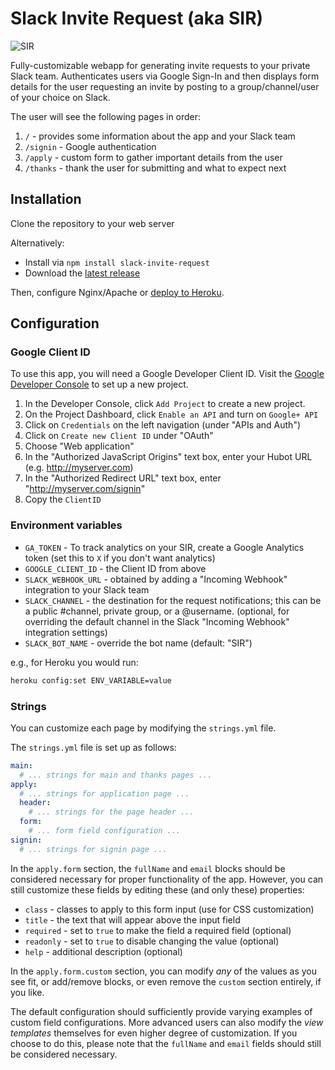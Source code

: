 # Slack Invite Request (aka SIR)

![SIR](https://raw.githubusercontent.com/therealklanni/slack-invite-request/master/public/images/bot.png)

Fully-customizable webapp for generating invite requests to your private Slack 
team. Authenticates users via Google Sign-In and then displays form details for 
the user requesting an invite by posting to a group/channel/user of your choice
on Slack. 

The user will see the following pages in order:

1. `/` - provides some information about the app and your Slack team
2. `/signin` - Google authentication
3. `/apply` - custom form to gather important details from the user
4. `/thanks` - thank the user for submitting and what to expect next

## Installation

Clone the repository to your web server

Alternatively:

* Install via `npm install slack-invite-request`
* Download the [latest release](https://github.com/therealklanni/slack-invite-request/releases/latest)

Then, configure Nginx/Apache or [deploy to Heroku](https://devcenter.heroku.com/articles/getting-started-with-nodejs#introduction).

## Configuration

### Google Client ID

To use this app, you will need a Google Developer Client ID. Visit the 
[Google Developer Console](https://console.developers.google.com) to set up a 
new project.

1. In the Developer Console, click `Add Project` to create a new project.
2. On the Project Dashboard, click `Enable an API` and turn on `Google+ API`
3. Click on `Credentials` on the left navigation (under "APIs and Auth")
4. Click on `Create new Client ID` under "OAuth"
5. Choose "Web application"
6. In the "Authorized JavaScript Origins" text box, enter your Hubot URL (e.g. http://myserver.com)
7. In the "Authorized Redirect URL" text box, enter "http://myserver.com/signin"
8. Copy the `ClientID` 

### Environment variables

* `GA_TOKEN` - To track analytics on your SIR, create a Google Analytics token (set this to `X` if you don't want analytics)
* `GOOGLE_CLIENT_ID` - the Client ID from above
* `SLACK_WEBHOOK_URL` - obtained by adding a "Incoming Webhook" integration to your Slack team
* `SLACK_CHANNEL` - the destination for the request notifications; this can be a public #channel, private group, or a @username. (optional, for overriding the default channel in the Slack "Incoming Webhook" integration settings)
* `SLACK_BOT_NAME` - override the bot name (default: "SIR")

e.g., for Heroku you would run:

```sh
heroku config:set ENV_VARIABLE=value
```

### Strings

You can customize each page by modifying the `strings.yml` file.

The `strings.yml` file is set up as follows:

```yml
main:
  # ... strings for main and thanks pages ...
apply:
  # ... strings for application page ...
  header:
    # ... strings for the page header ...
  form:
    # ... form field configuration ...
signin:
  # ... strings for signin page ...
```

In the `apply.form` section, the `fullName` and `email` blocks should be
considered necessary for proper functionality of the app. However, you can
still customize these fields by editing these (and only these) properties: 

* `class` - classes to apply to this form input (use for CSS customization)
* `title` - the text that will appear above the input field
* `required` - set to `true` to make the field a required field (optional)
* `readonly` - set to `true` to disable changing the value (optional)
* `help` - additional description (optional)

In the `apply.form.custom` section, you can modify *any* of the values as you see
fit, or add/remove blocks, or even remove the `custom` section entirely, if
you like.

The default configuration should sufficiently provide varying examples of custom
field configurations. More advanced users can also modify the *view templates* 
themselves for even higher degree of customization. If you choose to do this,
please note that the `fullName` and `email` fields should still be considered 
necessary.
